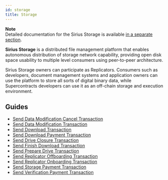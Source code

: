 ```yaml
---
id: storage
title: Storage
---
```


<div class="info">

**Note** <br>
    Detailed documentation for the Sirius Storage is available [in a separate section](../storage/overview.md).
</div>

**Sirius Storage** is a distributed file management platform that enables autonomous distribution of storage network capability, providing open disk space usability to multiple level consumers using peer-to-peer architecture.

Sirius Storage owners can participate as Replicators. Consumers such as developers, document management systems and application owners can use the platform to store all sorts of digital binary data, while Supercontracts developers can use it as an off-chain storage and execution environment.


## Guides

- [Send Data Modification Cancel Transaction](../guides/storage/data-modification-cancel.md)
- [Send Data Modification Transaction](../guides/storage/data-modification.md)
- [Send Download Transaction](../guides/storage/download.md)
- [Send Download Payment Transaction](../guides/storage/download-payment.md)
- [Send Drive Closure Transaction](../guides/storage/drive-closure.md)
- [Send Finish Download Transaction](../guides/storage/finish-download.md)
- [Send Prepare Drive Transaction](../guides/storage/prepare-bc-drive.md)
- [Send Replicator Offboarding Transaction](../guides/storage/replicator-offboarding.md)
- [Send Replicator Onboarding Transaction](../guides/storage/replicator-onboarding.md)
- [Send Storage Payment Transaction](../guides/storage/storage-payment.md)
- [Send Verification Payment Transaction](../guides/storage/verification-payment.md)

